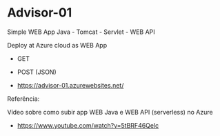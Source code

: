 # Advisor-01
Simple WEB App Java - Tomcat - Servlet - WEB API

Deploy at Azure cloud as WEB App

- GET
- POST (JSON)

- https://advisor-01.azurewebsites.net/

Referência:

Vídeo sobre como subir app WEB Java e WEB API (serverless) no Azure

- https://www.youtube.com/watch?v=5tBRF46Qelc
